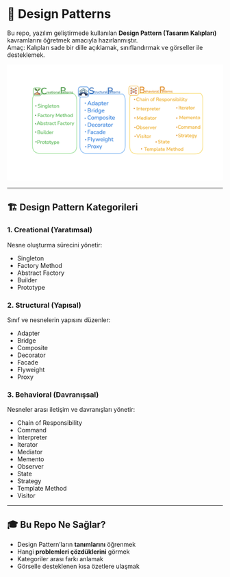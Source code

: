 # 🎯 Design Patterns

Bu repo, yazılım geliştirmede kullanılan **Design Pattern (Tasarım Kalıpları)** kavramlarını öğretmek amacıyla hazırlanmıştır.  
Amaç: Kalıpları sade bir dille açıklamak, sınıflandırmak ve görseller ile desteklemek.  

<p align="center">
  <img src="View/MainView.png" alt="Design Patterns Overview" width="600"/>
</p>

---

## 🏗️ Design Pattern Kategorileri

### 1. Creational (Yaratımsal)
Nesne oluşturma sürecini yönetir:  
- Singleton  
- Factory Method  
- Abstract Factory  
- Builder  
- Prototype  

### 2. Structural (Yapısal)
Sınıf ve nesnelerin yapısını düzenler:  
- Adapter  
- Bridge  
- Composite  
- Decorator  
- Facade  
- Flyweight  
- Proxy  

### 3. Behavioral (Davranışsal)
Nesneler arası iletişim ve davranışları yönetir:  
- Chain of Responsibility  
- Command  
- Interpreter  
- Iterator  
- Mediator  
- Memento  
- Observer  
- State  
- Strategy  
- Template Method  
- Visitor  

---

## 🎓 Bu Repo Ne Sağlar?

- Design Pattern’ların **tanımlarını** öğrenmek  
- Hangi **problemleri çözdüklerini** görmek  
- Kategoriler arası farkı anlamak  
- Görselle desteklenen kısa özetlere ulaşmak  

